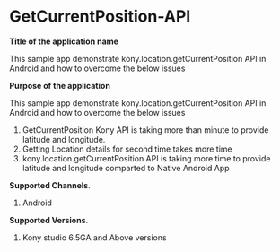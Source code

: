 # GetCurrentPosition-API

**Title of the application name**

This sample app demonstrate kony.location.getCurrentPosition API in Android and how to overcome the below issues

**Purpose of the application**

This sample app demonstrate kony.location.getCurrentPosition API in Android and how to overcome the below issues
1.	GetCurrentPosition Kony API is taking more than minute to provide latitude and longitude.
2.	Getting Location details for second time takes more time
3.	kony.location.getCurrentPosition API is taking more time to provide latitude and longitude comparted to Native Android App


**Supported Channels**.
1. Android

**Supported Versions**.
1. Kony studio 6.5GA and Above versions
